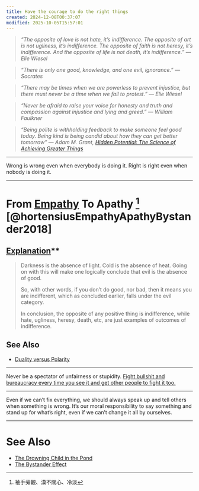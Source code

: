```yaml
---
title: Have the courage to do the right things
created: 2024-12-08T00:37:07
modified: 2025-10-05T15:57:01
---
```


> _“The opposite of love is not hate, it’s indifference. The opposite of art is not ugliness, it’s indifference. The opposite of faith is not heresy, it’s indifference. And the opposite of life is not death, it’s indifference.” — Elie Wiesel_

> _“There is only one good, knowledge, and one evil, ignorance.” — Socrates_

> _“There may be times when we are powerless to prevent injustice, but there must never be a time when we fail to protest.” ― Elie Wiesel_

> _“Never be afraid to raise your voice for honesty and truth and compassion against injustice and lying and greed.” — William Faulkner_

> _“Being polite is withholding feedback to make someone feel good today. Being kind is being candid about how they can get better tomorrow” ― Adam M. Grant, [Hidden Potential: The Science of Achieving Greater Things](https://www.goodreads.com/work/quotes/170223349)_

---

Wrong is wrong even when everybody is doing it. Right is right even when nobody is doing it.

---

# From [Empathy](Empathy.md) To Apathy [^1] [@hortensiusEmpathyApathyBystander2018]

## [Explanation](https://www.reddit.com/r/quotes/comments/9vhxto/the_opposite_of_love_is_not_hate_its_indifference/)**

> Darkness is the absence of light. Cold is the absence of heat. Going on with this will make one logically conclude that evil is the absence of good.
>
> So, with other words, if you don’t do good, nor bad, then it means you are indifferent, which as concluded earlier, falls under the evil category.
>
> In conclusion, the opposite of any positive thing is indifference, while hate, ugliness, heresy, death, etc, are just examples of outcomes of indifference.

## See Also

* [Duality versus Polarity](Duality%20versus%20Polarity.md)

---

Never be a spectator of unfairness or stupidity. [Fight bullshit and bureaucracy every time you see it and get other people to fight it too.](https://blog.samaltman.com/what-i-wish-someone-had-told-me)

---

Even if we can’t fix everything, we should always speak up and tell others when something is wrong. It’s our moral responsibility to say something and stand up for what’s right, even if we can’t change it all by ourselves.

---

# See Also

* [The Drowning Child in the Pond](The%20Drowning%20Child%20in%20the%20Pond.md)
* [The Bystander Effect](The%20Bystander%20Effect.md)

[^1]: 袖手旁觀、漠不關心、冷淡
